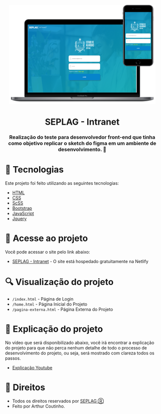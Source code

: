 <p align="center">
   <img src="/images/preview.png" alt="Tela de Login" width="480px"/>
</p>

<h1 align="center">SEPLAG - Intranet</h1>

<h3 align="center">
  Realização do teste para desenvolvedor front-end que tinha como objetivo replicar o sketch do figma em um ambiente de desenvolvimento. 🚀
</h3>

# 🎇 Tecnologias

Este projeto foi feito utilizando as seguintes tecnologias:

* [HTML](https://developer.mozilla.org/pt-BR/docs/Web/HTML)
* [CSS](https://developer.mozilla.org/pt-BR/docs/Web/CSS)
* [ScSS](https://sass-lang.com/)
* [Bootstrap](https://getbootstrap.com/)
* [JavaScript](https://developer.mozilla.org/pt-BR/docs/Web/JavaScript)
* [Jquery](https://jquery.com/)

# 🎯 Acesse ao projeto
Você pode acessar o site pelo link abaixo:
- [SEPLAG - Intranet](#) - O site está hospedado gratuitamente na Netlify

# :mag: Visualização do projeto

- `/index.html` - Página de Login
- `/home.html` - Página Inicial do Projeto
- `/pagina-externa.html` - Página Externa do Projeto

# 🎥 Explicação do projeto
No vídeo que será disponibilizado abaixo, você irá encontrar a explicação do projeto para que não perca nenhum detalhe de todo o processo de desenvolvimento do projeto, ou seja, será mostrado com clareza todos os passos.
- [Explicação Youtube](#)

# 💼 Direitos
- Todos os direitos reservados por [SEPLAG Ⓡ](http://www.seplag.al.gov.br/)
- Feito por Arthur Coutinho.